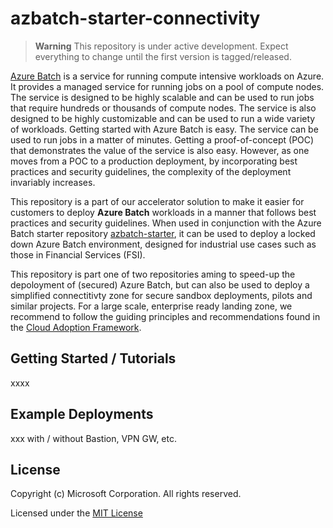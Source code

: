 # azbatch-starter-connectivity

> __Warning__
> This repository is under active development. Expect everything to change until the first version is tagged/released.

[Azure Batch](https://learn.microsoft.com/en-us/azure/batch/batch-technical-overview)
is a service for running compute intensive workloads on Azure. It provides a managed service for running
jobs on a pool of compute nodes. The service is designed to be highly scalable and can be used to run jobs that
require hundreds or thousands of compute nodes. The service is also designed to be highly customizable and can be
used to run a wide variety of workloads. Getting started with Azure Batch is easy. The service can be used to run jobs
in a matter of minutes. Getting a proof-of-concept (POC) that demonstrates the value of the service is also easy.
However, as one moves from a POC to a production deployment, by incorporating best practices and security guidelines,
the complexity of the deployment invariably increases.

This repository is a part of our accelerator solution to make it easier for customers to deploy **Azure Batch** workloads
in a manner that follows best practices and security guidelines. When used in conjunction with the Azure Batch starter repository [azbatch-starter](https://github.com/utkarshayachit/azbatch-starter), it can be used to deploy
a locked down Azure Batch environment, designed for industrial use cases such as those in Financial Services (FSI).

This repository is part one of two repositories aming to speed-up the depoloyment of (secured) Azure Batch, but can also be used to deploy a simplified connectitivty zone for secure sandbox deployments, pilots and similar projects. For a large scale, enterprise ready landing zone, we recommend to follow the guiding principles and recommendations found in the [Cloud Adoption Framework](https://learn.microsoft.com/en-us/azure/cloud-adoption-framework/ready/landing-zone/#platform-vs-application-landing-zones).

## Getting Started / Tutorials

xxxx

## Example Deployments

xxx with / without Bastion, VPN GW, etc.

## License

Copyright (c) Microsoft Corporation. All rights reserved.

Licensed under the [MIT License](./LICENSE)

[cli]: https://github.com/utkarshayachit/azbatch-starter/tree/main/cli
[config]: https://github.com/utkarshayachit/azbatch-starter/tree/main/config
